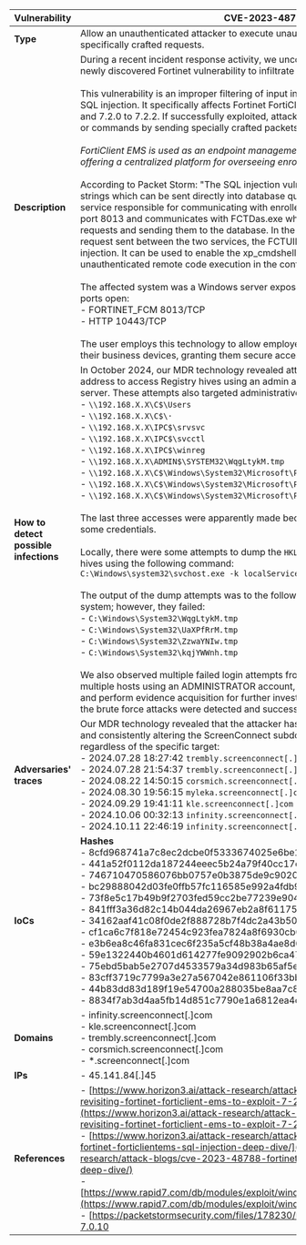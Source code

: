 | **Vulnerability** | CVE-2023-48788 |
|-------------------|----------------|
| **Type**          | Allow an unauthenticated attacker to execute unauthorized code or commands via specifically crafted requests. |
| **Description**   | During a recent incident response activity, we uncovered how adversaries exploited a newly discovered Fortinet vulnerability to infiltrate an enterprise's infrastructure. <br><br> This vulnerability is an improper filtering of input in a SQL command, thus leading to a SQL injection. It specifically affects Fortinet FortiClientEMS versions 7.0.1 to 7.0.10 and 7.2.0 to 7.2.2. If successfully exploited, attackers can execute unauthorized code or commands by sending specially crafted packets. <br><br> *FortiClient EMS is used as an endpoint management solution tailored for enterprises, offering a centralized platform for overseeing enrolled endpoints.* <br><br> According to Packet Storm: "The SQL injection vulnerability is due to user controller strings which can be sent directly into database queries. FcmDaemon.exe is the main service responsible for communicating with enrolled clients. By default, it listens on port 8013 and communicates with FCTDas.exe which is responsible for translating requests and sending them to the database. In the message header of a specific request sent between the two services, the FCTUID parameter is vulnerable to SQL injection. It can be used to enable the xp_cmdshell which can then be used to obtain unauthenticated remote code execution in the context of NT AUTHORITY\SYSTEM." <br><br> The affected system was a Windows server exposed to the Internet with only two ports open: <br> - FORTINET_FCM 8013/TCP <br> - HTTP 10443/TCP <br><br> The user employs this technology to allow employees to download specific policies to their business devices, granting them secure access to the Fortinet VPN. |
| **How to detect possible infections** | In October 2024, our MDR technology revealed attempts by an internal source IP address to access Registry hives using an admin account on a customer's Windows server. These attempts also targeted administrative shares, including those such as: <br> - `\\192.168.X.X\C$\Users` <br> - `\\192.168.X.X\C$\·` <br> - `\\192.168.X.X\IPC$\srvsvc` <br> - `\\192.168.X.X\IPC$\svcctl` <br> - `\\192.168.X.X\IPC$\winreg` <br> - `\\192.168.X.X\ADMIN$\SYSTEM32\WqgLtykM.tmp` <br> - `\\192.168.X.X\C$\Windows\System32\Microsoft\Protect\DPAPI Master Keys` <br> - `\\192.168.X.X\C$\Windows\System32\Microsoft\Protect\User Keys` <br> - `\\192.168.X.X\C$\Windows\System32\Microsoft\Protect\Protected Credentials` <br><br> The last three accesses were apparently made because the attacker wanted to obtain some credentials. <br><br> Locally, there were some attempts to dump the `HKLM\SAM` and `HKLM\SECURITY` registry hives using the following command: <br> `C:\Windows\system32\svchost.exe -k localService -p -s RemoteRegistry` <br><br> The output of the dump attempts was to the following temporary files on the local system; however, they failed: <br> - `C:\Windows\System32\WqgLtykM.tmp` <br> - `C:\Windows\System32\UaXPfRrM.tmp` <br> - `C:\Windows\System32\ZzwaYNIw.tmp` <br> - `C:\Windows\System32\kqjYWWnh.tmp` <br><br> We also observed multiple failed login attempts from the same internal IP address on multiple hosts using an ADMINISTRATOR account, so we decided to request isolation and perform evidence acquisition for further investigation. It's important to note that the brute force attacks were detected and successfully blocked by our MDR system. |
| **Adversaries' traces** | Our MDR technology revealed that the attacker has been targeting other companies and consistently altering the ScreenConnect subdomains, seemingly changing them regardless of the specific target: <br> - 2024.07.28 18:27:42 `trembly.screenconnect[.]com` <br> - 2024.07.28 21:54:37 `trembly.screenconnect[.]com` <br> - 2024.08.22 14:50:15 `corsmich.screenconnect[.]com` <br> - 2024.08.30 19:56:15 `myleka.screenconnect[.]com` <br> - 2024.09.29 19:41:11 `kle.screenconnect[.]com` <br> - 2024.10.06 00:32:13 `infinity.screenconnect[.]com` <br> - 2024.10.11 22:46:19 `infinity.screenconnect[.]com` |
| **IoCs** | **Hashes** <br> - 8cfd968741a7c8ec2dcbe0f5333674025e6be1dc <br> - 441a52f0112da187244eeec5b24a79f40cc17d47 <br> - 746710470586076bb0757e0b3875de9c90202be2 <br> - bc29888042d03fe0ffb57fc116585e992a4fdb9b <br> - 73f8e5c17b49b9f2703fed59cc2be77239e904f7 <br> - 841fff3a36d82c14b044da26967eb2a8f61175a8 <br> - 34162aaf41c08f0de2f888728b7f4dc2a43b50ec <br> - cf1ca6c7f818e72454c923fea7824a8f6930cb08 <br> - e3b6ea8c46fa831cec6f235a5cf48b38a4ae8d69 <br> - 59e1322440b4601d614277fe9092902b6ca471c2 <br> - 75ebd5bab5e2707d4533579a34d983b65af5ec7f <br> - 83cff3719c7799a3e27a567042e861106f33bb19 <br> - 44b83dd83d189f19e54700a288035be8aa7c8672 <br> - 8834f7ab3d4aa5fb14d851c7790e1a6812ea4ca8 |
| **Domains** | - infinity.screenconnect[.]com <br> - kle.screenconnect[.]com <br> - trembly.screenconnect[.]com <br> - corsmich.screenconnect[.]com <br> - *.screenconnect[.]com |
| **IPs** | - 45.141.84[.]45 |
| **References** | - [https://www.horizon3.ai/attack-research/attack-blogs/cve-2023-48788-revisiting-fortinet-forticlient-ems-to-exploit-7-2-x/](https://www.horizon3.ai/attack-research/attack-blogs/cve-2023-48788-revisiting-fortinet-forticlient-ems-to-exploit-7-2-x/) <br> - [https://www.horizon3.ai/attack-research/attack-blogs/cve-2023-48788-fortinet-forticlientems-sql-injection-deep-dive/](https://www.horizon3.ai/attack-research/attack-blogs/cve-2023-48788-fortinet-forticlientems-sql-injection-deep-dive/) <br> - [https://www.rapid7.com/db/modules/exploit/windows/http/forticlient_ems_fctid_sqli/](https://www.rapid7.com/db/modules/exploit/windows/http/forticlient_ems_fctid_sqli/) <br> - [https://packetstormsecurity.com/files/178230/FortiNet-FortiClient-EMS-7.2.2-7.0.10
